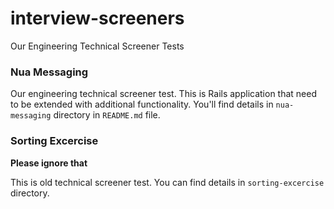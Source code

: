 # interview-screeners
Our Engineering Technical Screener Tests

### Nua Messaging

Our engineering technical screener test. This is Rails application that need to be extended with additional functionality. You'll find details in `nua-messaging` directory in `README.md` file.

### Sorting Excercise

**Please ignore that**

This is old technical screener test. You can find details in `sorting-excercise` directory.